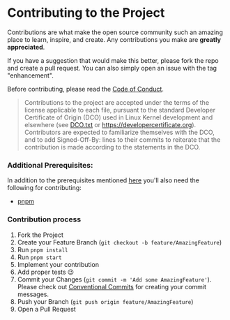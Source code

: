 # Contributing to the Project

Contributions are what make the open source community such an amazing place to learn, inspire, and create. Any contributions you make are **greatly appreciated**.

If you have a suggestion that would make this better, please fork the repo and create a pull request. You can also simply open an issue with the tag "enhancement".

Before contributing, please read the [Code of Conduct](./CODE_OF_CONDUCT.md).

> Contributions to the project are accepted under the terms of the license applicable to each file, pursuant to the standard Developer Certificate of Origin (DCO) used in Linux Kernel development and elsewhere (see [DCO.txt](./DCO.txt) or https://developercertificate.org). Contributors are expected to familiarize themselves with the DCO, and to add Signed-Off-By: lines to their commits to reiterate that the contribution is made according to the statements in the DCO.

### Additional Prerequisites:

In addition to the prerequisites mentioned [here](./README.md#prerequisites) you'll also need the following for contributing:

- [pnpm](https://www.pnpm.io/)

### Contribution process

1. Fork the Project
2. Create your Feature Branch (`git checkout -b feature/AmazingFeature`)
3. Run `pnpm install`
4. Run `pnpm start`
5. Implement your contribution
6. Add proper tests :wink:
7. Commit your Changes (`git commit -m 'Add some AmazingFeature'`). Please check out [Conventional Commits](https://www.conventionalcommits.org/en/v1.0.0/) for creating your commit messages.
8. Push your Branch (`git push origin feature/AmazingFeature`)
9. Open a Pull Request
